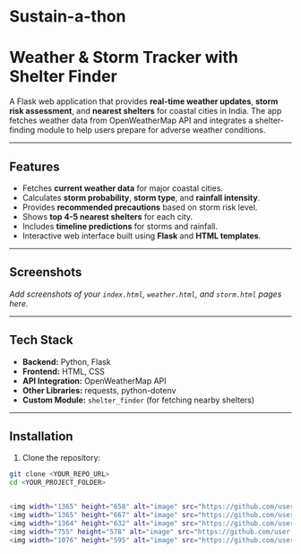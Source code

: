 # Sustain-a-thon

# Weather & Storm Tracker with Shelter Finder

A Flask web application that provides **real-time weather updates**, **storm risk assessment**, and **nearest shelters** for coastal cities in India. The app fetches weather data from OpenWeatherMap API and integrates a shelter-finding module to help users prepare for adverse weather conditions.

---

## Features

- Fetches **current weather data** for major coastal cities.
- Calculates **storm probability**, **storm type**, and **rainfall intensity**.
- Provides **recommended precautions** based on storm risk level.
- Shows **top 4-5 nearest shelters** for each city.
- Includes **timeline predictions** for storms and rainfall.
- Interactive web interface built using **Flask** and **HTML templates**.

---

## Screenshots

_Add screenshots of your `index.html`, `weather.html`, and `storm.html` pages here._

---

## Tech Stack

- **Backend:** Python, Flask
- **Frontend:** HTML, CSS
- **API Integration:** OpenWeatherMap API
- **Other Libraries:** requests, python-dotenv
- **Custom Module:** `shelter_finder` (for fetching nearby shelters)

---

## Installation

1. Clone the repository:

```bash
git clone <YOUR_REPO_URL>
cd <YOUR_PROJECT_FOLDER>


<img width="1365" height="658" alt="image" src="https://github.com/user-attachments/assets/d32d14d9-a526-4363-a8b9-615da3818872" />
<img width="1365" height="667" alt="image" src="https://github.com/user-attachments/assets/aa785102-1994-4d95-8e3b-1cc589c22e92" />
<img width="1364" height="632" alt="image" src="https://github.com/user-attachments/assets/237e4f81-9b06-4eb6-b8fe-8ae393a9447b" />
<img width="755" height="578" alt="image" src="https://github.com/user-attachments/assets/aae0f916-7d6b-47c4-9042-88d0fc8f3b21" />
<img width="1076" height="595" alt="image" src="https://github.com/user-attachments/assets/7836bbd6-db42-40c9-b5b8-d27b48ed425c" />



